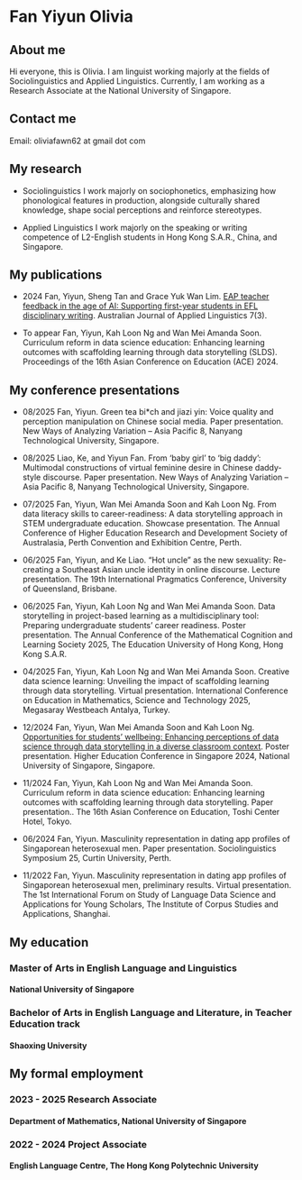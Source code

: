 # Fan Yiyun Olivia 

## About me
Hi everyone, this is Olivia. I am linguist working majorly at the fields of Sociolinguistics and Applied Linguistics. Currently, I am working as a Research Associate at the National University of Singapore. 

## Contact me
Email: oliviafawn62 at gmail dot com

## My research
* Sociolinguistics
I work majorly on sociophonetics, emphasizing how phonological features in production, alongside culturally shared knowledge, shape social perceptions and reinforce stereotypes.
 
* Applied Linguistics
I work majorly on the speaking or writing competence of L2-English students in Hong Kong S.A.R., China, and Singapore.

## My publications 
* 2024            Fan, Yiyun, Sheng Tan and Grace Yuk Wan Lim. [EAP teacher feedback in the age of AI: Supporting first-year students in EFL disciplinary writing](https://doi.org/10.29140/ajal.v7n3.1943). Australian Journal of Applied Linguistics 7(3).
  
* To appear   Fan, Yiyun, Kah Loon Ng and Wan Mei Amanda Soon. Curriculum reform in data science education: Enhancing learning outcomes with scaffolding learning through data storytelling (SLDS). Proceedings of the 16th Asian Conference on Education (ACE) 2024.

## My conference presentations
* 08/2025     Fan, Yiyun. Green tea bi*ch and jiazi yin: Voice quality and perception manipulation on Chinese social media. Paper presentation. New Ways of Analyzing Variation – Asia Pacific 8, Nanyang Technological University, Singapore.

* 08/2025     Liao, Ke, and Yiyun Fan. From ‘baby girl’ to ‘big daddy’: Multimodal constructions of virtual feminine desire in Chinese daddy-style discourse. Paper presentation. New Ways of Analyzing Variation – Asia Pacific 8, Nanyang Technological University, Singapore.

* 07/2025     Fan, Yiyun, Wan Mei Amanda Soon and Kah Loon Ng. From data literacy skills to career-readiness: A data storytelling approach in STEM undergraduate education. Showcase presentation. The Annual Conference of Higher Education Research and Development Society of Australasia, Perth Convention and Exhibition Centre, Perth.

* 06/2025     Fan, Yiyun, and Ke Liao. “Hot uncle” as the new sexuality: Re-creating a Southeast Asian uncle identity in online discourse. Lecture presentation. The 19th International Pragmatics Conference, University of Queensland, Brisbane.
 
* 06/2025     Fan, Yiyun, Kah Loon Ng and Wan Mei Amanda Soon. Data storytelling in project-based learning as a multidisciplinary tool: Preparing undergraduate students’ career readiness. Poster presentation. The Annual Conference of the Mathematical Cognition and Learning Society 2025, The Education University of Hong Kong, Hong Kong S.A.R.

* 04/2025     Fan, Yiyun, Kah Loon Ng and Wan Mei Amanda Soon. Creative data science learning: Unveiling the impact of scaffolding learning through data storytelling. Virtual presentation. International Conference on Education in Mathematics, Science and Technology 2025, Megasaray Westbeach Antalya, Turkey.

* 12/2024     Fan, Yiyun, Wan Mei Amanda Soon and Kah Loon Ng. [Opportunities for students’ wellbeing: Enhancing perceptions of data science through data storytelling in a diverse classroom context](https://blog.nus.edu.sg/hecs/hecs2024-yyfan-et-al/). Poster presentation. Higher Education Conference in Singapore 2024, National University of Singapore, Singapore.

* 11/2024     Fan, Yiyun, Kah Loon Ng and Wan Mei Amanda Soon. Curriculum reform in data science education: Enhancing learning outcomes with scaffolding learning through data storytelling. Paper presentation.. The 16th Asian Conference on Education, Toshi Center Hotel, Tokyo.

* 06/2024     Fan, Yiyun. Masculinity representation in dating app profiles of Singaporean heterosexual men. Paper presentation. Sociolinguistics Symposium 25, Curtin University, Perth.
 
* 11/2022     Fan, Yiyun. Masculinity representation in dating app profiles of Singaporean heterosexual men, preliminary results. Virtual presentation. The 1st International Forum on Study of Language Data Science and Applications for Young Scholars, The Institute of Corpus Studies and Applications, Shanghai.

## My education
### Master of Arts in English Language and Linguistics
#### National University of Singapore

### Bachelor of Arts in English Language and Literature, in Teacher Education track
#### Shaoxing University

## My formal employment
### 2023 - 2025 Research Associate
#### Department of Mathematics, National University of Singapore

### 2022 - 2024 Project Associate
#### English Language Centre, The Hong Kong Polytechnic University


